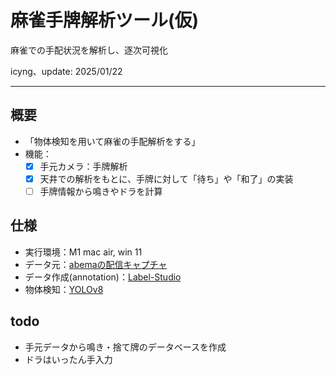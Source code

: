 # 麻雀手牌解析ツール(仮)

麻雀での手配状況を解析し、逐次可視化

icyng、update: 2025/01/22

---

## 概要

- 「物体検知を用いて麻雀の手配解析をする」
- 機能：
  - [x] 手元カメラ：手牌解析
  - [x] 天井での解析をもとに、手牌に対して「待ち」や「和了」の実装
  - [ ] 手牌情報から鳴きやドラを計算

## 仕様

- 実行環境：M1 mac air, win 11
- データ元：[abemaの配信キャプチャ](https://abema.tv/video/genre/mahjong)
- データ作成(annotation)：[Label-Studio](https://labelstud.io/)
- 物体検知：[YOLOv8](https://docs.ultralytics.com/)

## todo

- 手元データから鳴き・捨て牌のデータベースを作成
- ドラはいったん手入力
